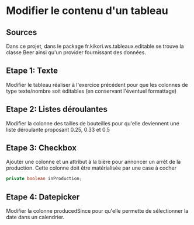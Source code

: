 # Modifier le contenu d'un tableau

## Sources
Dans ce projet, dans le package fr.kikori.ws.tableaux.editable se trouve la classe Beer ainsi qu'un provider fournissant des données.

## Etape 1: Texte
Modifier le tableau réaliser à l'exercice précédent pour que les colonnes de type texte/nombre soit éditables (en conservant l'éventuel formattage)

## Etape 2: Listes déroulantes
Modifier la colonne des tailles de bouteilles pour qu'elle deviennent une liste déroulante proposant 0.25, 0.33 et 0.5

## Etape 3: Checkbox
Ajouter une colonne et un attribut à la bière pour annoncer un arrêt de la production. Cette colonne doit être matérialisée par une case à cocher
```java
private boolean inProduction;
```

## Etape 4: Datepicker
Modifier la colonne producedSince pour qu'elle permette de sélectionner la date dans un calendrier.
